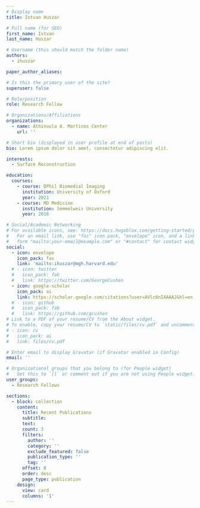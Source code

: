```yaml
---
# Display name
title: Istvan Huszar

# Full name (for SEO)
first_name: Istvan
last_name: Huszar

# Username (this should match the folder name)
authors:
  - ihuszar

paper_author_aliases:

# Is this the primary user of the site?
superuser: false

# Role/position
role: Research Fellow

# Organizations/Affiliations
organizations:
  - name: Athinoula A. Martinos Center
    url: ''

# Short bio (displayed in user profile at end of posts)
bio: Lorem ipsum dolor sit amet, consectetur adipiscing elit.

interests:
  - Surface Reconstruction

education:
  courses:
    - course: DPhil Biomedial Imaging
      institution: University of Oxford
      year: 2021
    - course: MD Medicine
      institution: Semmelweis University
      year: 2016

# Social/Academic Networking
# For available icons, see: https://docs.hugoblox.com/getting-started/page-builder/#icons
#   For an email link, use "fas" icon pack, "envelope" icon, and a link in the
#   form "mailto:your-email@example.com" or "#contact" for contact widget.
social:
  - icon: envelope
    icon_pack: fas
    link: 'mailto:ihuszar@mgh.harvard.edu'
  # - icon: twitter
  #   icon_pack: fab
  #   link: https://twitter.com/GeorgeCushen
  - icon: google-scholar
    icon_pack: ai
    link: https://scholar.google.com/citations?user=AVlc6nIAAAAJ&hl=en
  # - icon: github
  #   icon_pack: fab
  #   link: https://github.com/gcushen
# Link to a PDF of your resume/CV from the About widget.
# To enable, copy your resume/CV to `static/files/cv.pdf` and uncomment the lines below.
# - icon: cv
#   icon_pack: ai
#   link: files/cv.pdf

# Enter email to display Gravatar (if Gravatar enabled in Config)
email: ''

# Organizational groups that you belong to (for People widget)
#   Set this to `[]` or comment out if you are not using People widget.
user_groups:
  - Research Fellows

sections:  
  - block: collection
    content:
      title: Recent Publications
      subtitle:
      text:
      count: 3
      filters:
        author: ''
        category: ''
        exclude_featured: false
        publication_type: ''
        tag: ''
      offset: 0
      order: desc
      page_type: publication
    design:
      view: card
      columns: '1'
---
```


<!-- Lorem ipsum dolor sit amet, consectetur adipiscing elit. In congue ex mi, id porta magna efficitur a. Sed iaculis justo non faucibus convallis. Sed vehicula dignissim erat sed vehicula. Sed et bibendum erat. Nam pretium, mauris ut accumsan vestibulum, risus sapien accumsan ante, ut laoreet quam odio in lectus. Cras quis orci vitae augue condimentum egestas vel nec risus. Interdum et malesuada fames ac ante ipsum primis in faucibus.

Sed a sagittis justo. Nunc at nunc eget diam maximus mattis quis et augue. Donec vitae luctus sapien. Sed condimentum mattis nisi sed gravida. Aenean placerat arcu quis lacus facilisis sollicitudin. Nam venenatis consequat ligula, eu gravida lacus. Nulla mollis sem ac est eleifend, nec lacinia quam auctor. Morbi at ex laoreet, rhoncus nisl at, efficitur tellus. Maecenas sit amet suscipit erat. Aenean tristique tortor non urna luctus, nec bibendum nibh ornare. -->


